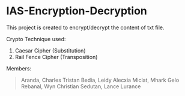 # IAS-Encryption-Decryption

This project is created to encrypt/decrypt the content of txt file.

Crypto Technique used:
1. Caesar Cipher (Substitution)
2. Rail Fence Cipher (Transposition)

Members:
> Aranda, Charles Tristan
> Bedia, Leidy Alecxia
> Miclat, Mhark Gelo
> Rebanal, Wyn Christian
> Sedutan, Lance Lurance
